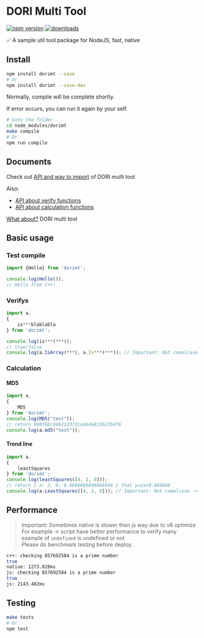 # DORI Multi Tool

[![npm version](https://badge.fury.io/js/dorimt.svg)](https://www.npmjs.com/package/dorimt)
[![downloads](https://img.shields.io/npm/dm/dorimt.svg)](https://www.npmjs.com/package/dorimt)

:white_check_mark: A sample util tool package for NodeJS, fast, native

## Install

```bash
npm install dorimt --save
# Or
npm install dorimt --save-dev
```

Normally, compile will be complete shortly.

If error occurs, you can run it again by your self.

```bash
# Goto the folder
cd node_modules/dorimt
make compile
# Or
npm run compile
```

## Documents

Check out [API and way to import](https://github.com/WMXPY/DORI-Multi-Tool/blob/master/docs/api.md) of DORI multi tool

Also:

- [API about verify functions](https://github.com/WMXPY/DORI-Multi-Tool/blob/master/docs/verifysAPI.md)
- [API about calculation functions](https://github.com/WMXPY/DORI-Multi-Tool/blob/master/docs/calcAPI.md)

[What about?](https://github.com/WMXPY/DORI-Multi-Tool/blob/master/docs/what.md) DORI multi tool

## Basic usage

### Test compile

```js
import {Hello} from 'dorimt';

console.log(Hello());
// Hello from C++!
```

### Verifys

```js
import a, 
{
    is***blablabla
} from 'dorimt';

console.log(is***(***));
// true/false
console.log(a.IsArray(***), a.Is***(***)); // Important: Not camelcase -> IsArray instead of isArray
```
 
### Calculation

#### MD5

```js
import a, 
{
    MD5
} from 'dorimt';
console.log(MD5("test"));
// return 098f6bcd4621d373cade4e832627b4f6
console.log(a.md5("test"));
```

#### Trend line

```js
import a, 
{
    leastSquares
} from 'dorimt';
console.log(leastSquares([4, 2, 8]));
// return { a: 2, b: 0.6666666666666666 } that y=2x+0.666666
console.log(a.LeastSquares([4, 2, 8])); // Important: Not camelcase -> LeastSquares instead of leastSquares
```

## Performance

> Important: Sometimes native is slower then js way due to v8 optimize  
> For example -> script have better performance to verify many example of `undefined` is undefined or not  
> Please do benchmark testing before deploy.

```bash
c++: checking 857692584 is a prime number
true
native: 1273.028ms
js: checking 857692584 is a prime number
true
js: 2143.402ms
```

## Testing

```bash
make tests
# Or
npm test
```
